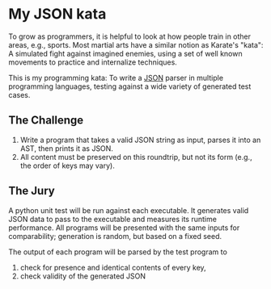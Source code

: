 My JSON kata
============

To grow as programmers, it is helpful to look at how people train in other
areas, e.g., sports. Most martial arts have a similar notion as Karate's "kata":
A simulated fight against imagined enemies, using a set of well known movements
to practice and internalize techniques.

This is my programming kata: To write a [JSON](json.org) parser in multiple
programming languages, testing against a wide variety of generated test cases.

## The Challenge

 1. Write a program that takes a valid JSON string as input, parses it into an
    AST, then prints it as JSON.
 2. All content must be preserved on this roundtrip, but not its form (e.g., the
    order of keys may vary).

## The Jury

A python unit test will be run against each executable. It generates valid JSON
data to pass to the executable and measures its runtime performance. All
programs will be presented with the same inputs for comparability; generation is
random, but based on a fixed seed.

The output of each program will be parsed by the test program to

 1. check for presence and identical contents of every key,
 2. check validity of the generated JSON

